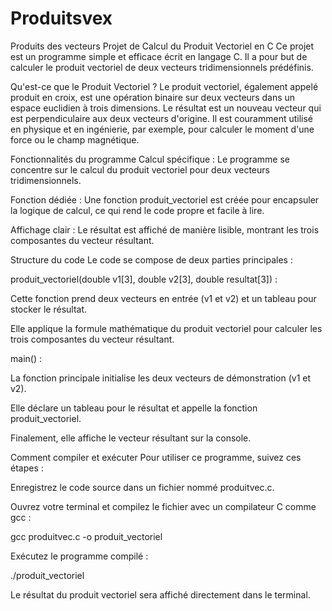 # Produitsvex
Produits des vecteurs 
Projet de Calcul du Produit Vectoriel en C
Ce projet est un programme simple et efficace écrit en langage C. Il a pour but de calculer le produit vectoriel de deux vecteurs tridimensionnels prédéfinis.

Qu'est-ce que le Produit Vectoriel ?
Le produit vectoriel, également appelé produit en croix, est une opération binaire sur deux vecteurs dans un espace euclidien à trois dimensions. Le résultat est un nouveau vecteur qui est perpendiculaire aux deux vecteurs d'origine.
Il est couramment utilisé en physique et en ingénierie, par exemple, pour calculer le moment d'une force ou le champ magnétique.

Fonctionnalités du programme
Calcul spécifique : Le programme se concentre sur le calcul du produit vectoriel pour deux vecteurs tridimensionnels.

Fonction dédiée : Une fonction produit_vectoriel est créée pour encapsuler la logique de calcul, ce qui rend le code propre et facile à lire.

Affichage clair : Le résultat est affiché de manière lisible, montrant les trois composantes du vecteur résultant.

Structure du code
Le code se compose de deux parties principales :

produit_vectoriel(double v1[3], double v2[3], double resultat[3]) :

Cette fonction prend deux vecteurs en entrée (v1 et v2) et un tableau pour stocker le résultat.

Elle applique la formule mathématique du produit vectoriel pour calculer les trois composantes du vecteur résultant.

main() :

La fonction principale initialise les deux vecteurs de démonstration (v1 et v2).

Elle déclare un tableau pour le résultat et appelle la fonction produit_vectoriel.

Finalement, elle affiche le vecteur résultant sur la console.

Comment compiler et exécuter
Pour utiliser ce programme, suivez ces étapes :

Enregistrez le code source dans un fichier nommé produitvec.c.

Ouvrez votre terminal et compilez le fichier avec un compilateur C comme gcc :

gcc produitvec.c -o produit_vectoriel

Exécutez le programme compilé :

./produit_vectoriel

Le résultat du produit vectoriel sera affiché directement dans le terminal.

